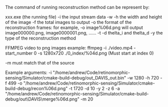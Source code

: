 The command of running reconstruction method can be represent by:

xxx.exe (the running file)
-i the input stream data
-w -h the width and height of the image
-f the total images to output
-o the format of the reconstruction frames: for example, -o image%06d.png will output image000000.png, image0000001.png, ...... 
-t -d thelta_i and thelta_d
-y the type of the reconstruction method

FFMPEG video to png images example: ffmpeg -i ./video.mp4 -start_number 0 -s 1280x720 ./0_index/%04d.png
(Must start at index 0)

-m must match that of the source

Example arguments:
-i
"/home/andrew/Code/retinomorphic-sensing/Simulator/cmake-build-debug/out_DAVIS_out.bin"
-w
1280
-h
720
-f
499
-o
"/home/andrew/Code/retinomorphic-sensing/Simulator/cmake-build-debug/recon%06d.png"
-t
1720
-d
10
-y
2
-z
6
-a
"/home/andrew/Code/retinomorphic-sensing/Simulator/cmake-build-debug/out\DAVIS\merge%06d.png"
-m
20

